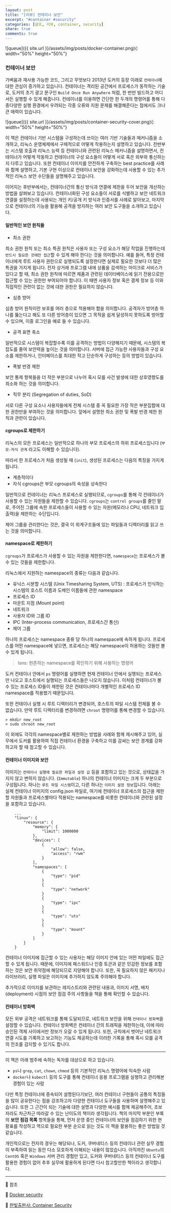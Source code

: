 ```yaml
---
layout: post
title: "[리뷰] 컨테이너 보안"
excerpt: "#container #security"
categories: [글또, 리뷰, container, security]
share: true
comments: true
---
```


![queue]({{ site.url }}/assets/img/posts/docker-container.png){: width="50%" height="50%"}

### 컨테이너 보안

가벼움과 재사용 가능한 코드, 그리고 무엇보다 2013년 도커의 등장 이래로 `컨테이너`에 대한 관심이 증가하고 있습니다.
컨테이너는 격리된 공간에서 프로세스가 동작하는 기술로, 도커의 초기 광고 문구인 `Build Once Run Anywhere` 처럼, 한 번만 빌드하고 어디서든 실행할 수 있게 해줍니다.
컨테이너를 이용하면 간단한 한 두개의 명령어를 통해 다종다양한 실행 환경에서 우려되는 각종 오류와 지원 문제를 해결해준다는 점에서도 크나큰 매력이 있습니다.

![queue]({{ site.url }}/assets/img/posts/container-security-cover.png){: width="50%" height="50%"}

이 책은 컨테이너 기반 시스템을 구성하는데 쓰이는 여러 기반 기술들과 매커니즘을 소개하고, 리눅스 운영체제에서 구체적으로 어떻게 작용하는지 설명하고 있습니다.
전반부는 시스템 호출과 리눅스 능력 등 컨테이너와 관련된 리눅스 메커니즘을 설명하면서, 컨테이너가 어떻게 작동하고 컨테이너의 구성 요소들이 어떻게 서로 혹은 외부와 통신하는지 다루고 있습니다.
또한 컨테이너 이미지를 안전하게 구축하는 best practice를 사례와 함께 설명하고, 기본 구현 이상으로 컨테이너 보안을 강화하는데 사용할 수 있는 추가적인 리눅스 보안 수단들을 설명해주고 있습니다.

이어지는 후반부에서는, 컨테이너간의 통신 방식과 연결에 제한을 두어 보안을 개선하는 방법을 살펴보고 있습니다.
컨테이너화된 구성 요소들이 서로를 식별하고 보안 네트워크 연결을 설정하는데 사용되는 개인 키/공개 키 방식과 인증서를 사례로 알아보고,
마지막으로 컨테이너의 기능을 활용해 공격을 방지하는 여러 보안 도구들을 소개하고 있습니다.

#### 일반적인 보안 원칙들 

- 최소 권한

최소 권한 원칙 또는 최소 특권 원칙은 사용자 또는 구성 요소가 해당 작업을 진행하는데 `반드시 필요한 것에만 접근`할 수 있게 해야 한다는 것을 의미합니다.
예를 들어, 특정 컨테이너에게 루트 사용자 권한으로 실행되도록 설정한다면 실제로 필요한 것보다 더 많은 특권을 가지게 됩니다.
전자 상거래 프로그램 내에 상품을 검색하는 마이크로 서비스가 있다고 할 때, 최소 권한 원칙에 따르면 제품과 관련된 데이터베이스에 읽기 전용으로만 접근할 수 있는 권한만 부여되어야 합니다.
이 때엔 사용자 정보 혹은 결제 정보 등 이와 직접적인 관련이 없는 것에 대한 권한은 필요하지 않습니다.

- 심층 방어

심층 방어 원칙이란 보호를 여러 층으로 적용해야 함을 의미합니다.
공격자가 방어층 하나를 뚫는다고 해도 또 다른 방어층이 있으면 그 목적을 쉽게 달성하지 못하도록 방어할 수 있으며, 이중 로그인을 예로 들 수 있습니다.

- 공격 표면 축소

일반적으로 시스템이 복잡할수록 이를 공격하는 방법이 다양해지기 때문에, 시스템의 복잡도를 줄여 보안력을 높이는 것을 의미합니다.
서버에 접근 가능한 사용자들과 구성 요소를 제한하거나, 인터페이스를 최대한 작고 단순하게 구성하는 등의 방법이 있습니다.

- 폭발 반경 제한

보안 통제 항복들을 더 작은 부분으로 나누어 혹시 모를 사건 발생에 대한 상호영향도를 최소화 하는 것을 의미합니다.

- 직무 분리 (Segregation of duties, SoD)

서로 다른 구성 요소나 사용자들에게 전체 시스템 중 꼭 필요한 가장 작은 부분집합에 대한 권한만을 부여하는 것을 의미합니다.
앞에서 설명한 최소 권한 및 폭발 반경 제한 원칙과 관련이 있습니다.

#### cgroups로 제한하기

리눅스의 모든 프로세스는 일반적으로 하나의 부모 프로세스의 하위 프로세스입니다 (`부모-자식 관계` 라고도 이해할 수 있습니다).

따라서 한 프로세스가 처음 생성될 때 (`init`), 생성된 프로세스는 다음의 특징을 가지게 됩니다.

- 계층적이다
- 자식 cgroups은 부모 cgroups의 속성을 상속한다


일반적으로 컨테이너는 리눅스 프로세스로 실행되므로, `cgroups`를 통해 각 칸테이너가 사용할 수 있는 자원들을 제한할 수 있습니다.
`cgroups`는 `control groups`를 줄인 말로, 주어진 그룹에 속한 프로세스들이 사용할 수 있는 자원(메모리나 CPU, 네트워크 입출력)을 제한하는 수단입니다.

제어 그룹을 관리한다는 것은, 결국 이 위계구조들에 있는 파일들과 디렉터리를 읽고 쓰는 것을 의미합니다.

#### namespace로 제한하기

`cgroups`가 프로세스가 사용할 수 있는 자원을 제한한다면, `namespace`는 프로세스가 볼 수 있는 것들을 제한합니다.

리눅스에서 지원하는 namespace의 종류는 다음과 같습니다.

- 유닉스 시분할 시스템 (Unix Timesharing System, UTS) : 프로세스가 인식하는 시스템의 호스트 이름과 도메인 이름들에 관한 namespace
- 프로세스 ID
- 마운트 지점 (Mount point)
- 네트워크
- 사용자 ID와 그룹 ID
- IPC (Inter-process communication, 프로세스간 통신)
- 제어 그룹 

하나의 프로세스는 namespace 종류 당 하나의 namespace에 속하게 됩니다.
프로세스를 어떤 namespace에 넣으면, 프로세스는 해당 namespace이 허용하는 것들만 볼 수 있게 됩니다.

> lsns: 현존하는 namespace를 확인하기 위해 사용하는 명령어

도커 컨테이너 안에서 `ps` 명령어를 실행하면 현재 컨테이너 안에서 실행되는 프로세스만 나오고 호스트에서 실행되는 프로세스들은 나오지 않습니다.
이처럼 컨테이너가 볼 수 있는 프로세스 ID들이 제한된 것은 컨테이너마다 개별적인 프로세스 ID namespace를 적용했기 때문입니다.

또한 컨테이너 실행 시 루트 디렉터리가 변경되어, 호스트의 파일 시스템 전체를 볼 수 없습니다.
만약 루트 디렉터리를 변경하려면 `chroot` 명령어를 통해 변경할 수 있습니다.

```
> mkdir new_root
> sudo chroot new_root
```

이 외에도 각각의 namespace별로 제한하는 방법을 사례와 함께 제시해주고 있어,
실무에서 도커를 활용하여 직접 컨테이너 환경을 구축하고 이를 감싸는 보안 경계를 강화하고자 할 때 참고할 수 있습니다.

#### 컨테이너 이미지와 보안

이미지는 `컨테이너 실행에 필요한 파일과 설정 값` 등을 포함하고 있는 것으로, 상태값을 가지지 않고 변하지 않습니다. (`Immutable`)
하나의 컨테이너 이미지는 크게 두 부분으로 구성됩니다. 하나는 `루트 파일 시스템`이고, 다른 하나는 `이미지 설정 정보`입니다.
아래는 실제 컨테이너 이미지의 config.json 파일로, 여기에 컨테이너 프로세스의 접근을 제한할 자원들과 프로세스별마다 적용되는 namespace를 비롯한 컨테이너와 관련된 설정을 포함하고 있습니다.

```
    ...
    "linux": {
        "resource": {
            "memory": {
                "limit": 1000000
            },
            "devices": [
                {
                    "allow": false,
                    "access": "rwm"
                }
            ],
            "namespaces": [
                {
                    "type": "pid"
                }
                {
                    "type": "network"
                }
                {
                    "type": "ipc"
                }
                {
                    "type": "uts"
                }
                {
                    "type": "mount"
                }
            ]
        }  
    }
```

컨테이너 이미지에 접근할 수 있는 사용자는 해당 이미지 안에 있는 어떤 파일에도 접근할 수 있게 됩니다.
때문에, 이미지에 패스워드나 인증 토큰과 같은 민감한 정보를 포함하는 것은 보안 취약점에 해당되므로 지양해야 합니다.
또한, 꼭 필요하지 않은 패키지나 라이브러리, 실행 파일은 이미지에 추가하지 않도록 주의해야 합니다.

추가적으로 이미지를 보관하는 레지스트리와 관련된 내용과, 이미지 서명, 배치(deployment) 시점의 보안 점검 주의 사항들을 책을 통해 확인할 수 있습니다.

#### 컨테이너 방화벽

모든 외부 공격은 네트워크를 통해 도달되므로, 네트워크 보안을 위해 `컨테이너 방화벽`을 설정할 수 있습니다.
컨테이너 방화벽은 컨테이너 간의 트래픽을 제한하는데, 이에 따라 승인된 객체 사이에서만 정보가 오갈 수 있게 됩니다.
또한, 규칙에서 벗어난 네트워크 연결 시도를 기록하고 보고하는 기능도 제공하는데 이러한 기록을 통해 혹시 모를 공격의 전조를 감지할 수 있기도 합니다.

---

이 책은 아래 범주에 속하는 독자를 대상으로 하고 있습니다.

 - `ps`나 `grep`, `cat`, `chown`, `chmod` 등의 기본적인 리눅스 명령어에 익숙한 사람
 - `docker`나 `kubectl` 등의 도구를 통해 컨테이너 응용 프로그램을 실행하고 관리해본 경험이 있는 사람

다만 특정 컨테이너에 종속되어 설명된다기보단, 여러 컨테이너 구현들이 공통의 특징들을 많이 공유한다는 점을 강조하고자 다양한 컨테이너 도구들을 사용하며 설명해주고 있습니다.
또한 그 근간이 되는 기술에 대한 설명과 다양한 예시를 함께 제공해주어, 초보자라도 차근차근 따라갈 수 있는 난이도의 책이라 생각됩니다.
책의 마지막 부분인 부록의 **보안 점검 목록** 항목들을 통해, 먼저 운영 중인 컨테이너의 보안을 점검하기 위한 현황표를 작성하고 역으로 필요한 부분 순으로 읽는 것도 이 책을 활용하는 좋은 방법일 것 같습니다.


개인적으로는 전자의 경우는 해당되나, 도커, 쿠버네티스 등의 컨테이너 관련 실무 경험이 부족하여 읽는 동안 다소 모호하게 이해되는 내용이 많았습니다.
아직까진 `Ubuntu`의 `CentOS` 혹은 `Windows` 서버 관리 경험만 있고, 도커와 쿠버네티스 등의 컨테이너 도구를 활용한 경험이 없어 추후 실무에 활용하게 된다면 다시 참고할만한 책이라고 생각합니다.

---

🔗 참조

📌 [Docker security](https://docs.docker.com/engine/security/)

📌 [한빛출판사: Container Security](https://www.hanbit.co.kr/store/books/look.php?p_code=B8383749156)